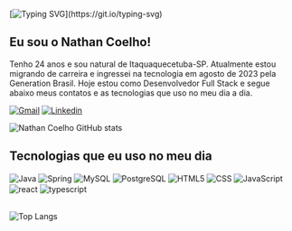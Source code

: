 [![Typing SVG](https://readme-typing-svg.demolab.com?font=Fira+Code&size=40&pause=1000&random=false&width=435&lines=Hello%2C+human!)](https://git.io/typing-svg)
## Eu sou o Nathan Coelho!

Tenho 24 anos e sou natural de Itaquaquecetuba-SP. Atualmente estou migrando de carreira e ingressei na tecnologia em agosto de 2023 pela Generation Brasil. Hoje estou como Desenvolvedor Full Stack e segue abaixo meus contatos e as tecnologias que uso no meu dia a dia.


[![Gmail](https://img.shields.io/badge/Gmail-D14836?style=for-the-badge&logo=gmail&logoColor=white)](https://mail.google.com/mail/u/0/?tab=rm&ogbl#inbox)
[![Linkedin](https://img.shields.io/badge/LinkedIn-0077B5?style=for-the-badge&logo=linkedin&logoColor=white)](https://www.linkedin.com/in/nathan-ccoelho/)


![Nathan Coelho GitHub stats](https://github-readme-stats.vercel.app/api?username=nathanccoelho&show_icons=true&theme=radical)

## Tecnologias que eu uso no meu dia

<div style="display: inline_block">
  <img align="center" alt="Java" src="https://img.shields.io/badge/Java-ED8B00?style=for-the-badge&logo=openjdk&logoColor=white" />
  
  <img align="center" alt="Spring" src="https://img.shields.io/badge/Spring-6DB33F?style=for-the-badge&logo=spring&logoColor=white" />
  
  <img align="center" alt="MySQL" src="https://img.shields.io/badge/MySQL-00000F?style=for-the-badge&logo=mysql&logoColor=white" />    
  
  <img align="center" alt="PostgreSQL" src="https://img.shields.io/badge/PostgreSQL-316192?style=for-the-badge&logo=postgresql&logoColor=white" />    

  
  <img align="center" alt="HTML5" src="https://img.shields.io/badge/HTML5-E34F26?style=for-the-badge&logo=html5&logoColor=white" />    
  
  <img align="center" alt="CSS" src="https://img.shields.io/badge/CSS3-1572B6?style=for-the-badge&logo=css3&logoColor=white" />    
  
  <img align="center" alt="JavaScript" src="https://img.shields.io/badge/JavaScript-F7DF1E?style=for-the-badge&logo=javascript&logoColor=black" />    

  
  
  <img align="center" alt="react" src="https://img.shields.io/badge/React-20232A?style=for-the-badge&logo=react&logoColor=61DAFB" />
  
  <img align="center" alt="typescript" src="https://img.shields.io/badge/TypeScript-007ACC?style=for-the-badge&logo=typescript&logoColor=white" />
</div><br/>

![Top Langs](https://github-readme-stats.vercel.app/api/top-langs/?username=nathanccoelho&layout=donut-vertical)

